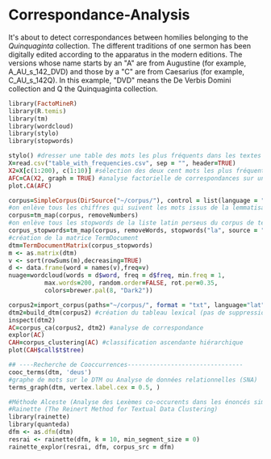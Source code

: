 # Correspondance-Analysis

It's about to detect correspondances between homilies belonging to the _Quinquaginta_ collection. The different traditions of one sermon has been digitally edited according to the apparatus in the modern editions. The versions whose name starts by an "A" are from Augustine (for example, A_AU_s_142_DVD) and those by a "C" are from Caesarius (for example, C_AU_s_142Q). In this example, "DVD" means the De Verbis Domini collection and Q the Quinquaginta collection.

```ruby
library(FactoMineR)
library(R.temis)
library(tm)
library(wordcloud)
library(stylo)
library(stopwords)

stylo() #dresser une table des mots les plus fréquents dans les textes du corpus
X=read.csv("table_with_frequencies.csv", sep = "", header=TRUE)
X2=X[c(1:200), c(1:10)] #sélection des deux cent mots les plus fréquents et des dix premiers textes
AFC=CA(X2, graph = TRUE) #analyse factorielle de correspondances sur une table de fréquences de mots dans un corpus
plot.CA(AFC)

corpus=SimpleCorpus(DirSource("~/corpus/"), control = list(language = "lat"))
#on enlève tous les chiffres qui suivent les mots issus de la lemmatisation de Deucalion
corpus=tm_map(corpus, removeNumbers)
#on enlève tous les stopwords de la liste latin perseus du corpus de textes
corpus_stopwords=tm_map(corpus, removeWords, stopwords("la", source = "perseus"))
#création de la matrice TermDocument
dtm=TermDocumentMatrix(corpus_stopwords)
m <- as.matrix(dtm)
v <- sort(rowSums(m),decreasing=TRUE)
d <- data.frame(word = names(v),freq=v)
nuage=wordcloud(words = d$word, freq = d$freq, min.freq = 1,
          max.words=200, random.order=FALSE, rot.per=0.35, 
          colors=brewer.pal(8, "Dark2"))

corpus2=import_corpus(paths="~/corpus/", format = "txt", language="lat")
dtm2=build_dtm(corpus2) #création du tableau lexical (pas de suppression des stopwords)
inspect(dtm2)
AC=corpus_ca(corpus2, dtm2) #analyse de correspondance
explor(AC)
CAH=corpus_clustering(AC) #classification ascendante hiérarchique
plot(CAH$call$t$tree)

## ----Recherche de Cooccurrences--------------------------------
cooc_terms(dtm, 'deus')
#graphe de mots sur le DTM ou Analyse de données relationnelles (SNA)
terms_graph(dtm, vertex.label.cex = 0.5, )

#Méthode Alceste (Analyse des Lexèmes co-occurents dans les énoncés simples d'un texte)
#Rainette (The Reinert Method for Textual Data Clustering)
library(rainette)
library(quanteda)
dfm <- as.dfm(dtm)
resrai <- rainette(dfm, k = 10, min_segment_size = 0)
rainette_explor(resrai, dfm, corpus_src = dfm)
```

